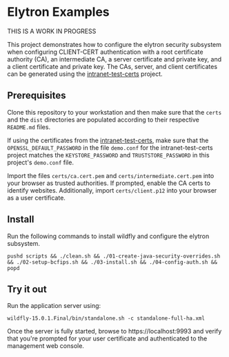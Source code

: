 # Elytron Examples

THIS IS A WORK IN PROGRESS

This project demonstrates how to configure the elytron security
subsystem when configuring CLIENT-CERT authentication with a root
certificate authority (CA), an intermediate CA, a server certificate
and private key, and a client certificate and private key.  The
CAs, server, and client certificates can be generated using the
[intranet-test-certs](https://github.com/rlucente-se-jboss/intranet-test-certs) project.

## Prerequisites
Clone this repository to your workstation and then make sure that
the `certs` and the `dist` directories are populated according to
their respective `README.md` files.

If using the certificates from the
[intranet-test-certs](https://github.com/rlucente-se-jboss/intranet-test-certs),
make sure that the `OPENSSL_DEFAULT_PASSWORD` in the file `demo.conf`
for the intranet-test-certs project matches the `KEYSTORE_PASSWORD` and
`TRUSTSTORE_PASSWORD` in this project's `demo.conf` file.

Import the files `certs/ca.cert.pem` and `certs/intermediate.cert.pem`
into your browser as trusted authorities.  If prompted, enable the
CA certs to identify websites.  Additionally, import `certs/client.p12`
into your browser as a user certificate.

## Install
Run the following commands to install wildfly and configure the
elytron subsystem.

    pushd scripts && ./clean.sh && ./01-create-java-security-overrides.sh && ./02-setup-bcfips.sh && ./03-install.sh && ./04-config-auth.sh && popd

## Try it out
Run the application server using:

    wildfly-15.0.1.Final/bin/standalone.sh -c standalone-full-ha.xml

Once the server is fully started, browse to https://localhost:9993
and verify that you're prompted for your user certificate and
authenticated to the management web console.

